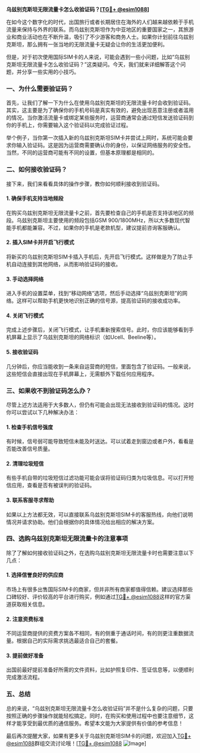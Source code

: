 **乌兹别克斯坦无限流量卡怎么收验证码？[[TG💪+ @esim1088](https://t.me/s/esim1088)]**

在如今这个数字化的时代，出国旅行或者长期居住在海外的人们越来越依赖于手机流量来保持与外界的联系。而乌兹别克斯坦作为中亚地区的重要国家之一，其旅游业和商业活动也在不断升温，吸引了不少游客和商务人士。如果你计划前往乌兹别克斯坦，那么拥有一张当地的无限流量卡无疑会让你的生活更加便利。

但是，对于初次使用国际SIM卡的人来说，可能会遇到一些小问题，比如“乌兹别克斯坦无限流量卡怎么收验证码？”这类疑问。今天，我们就来详细解答这个问题，并分享一些实用的小技巧。

### 一、为什么需要验证码？

首先，让我们了解一下为什么在使用乌兹别克斯坦的无限流量卡时会收到验证码。其实，这主要是为了确保你的手机号码是真实有效的，避免出现恶意注册或者滥用的情况。当你激活流量卡或绑定某些服务时，运营商通常会通过短信发送验证码到你的手机上，你需要输入这个验证码以完成验证过程。

举个例子，当你第一次插入新的乌兹别克斯坦SIM卡并尝试上网时，系统可能会要求你输入验证码。这是因为运营商需要确认你的身份，以保证网络服务的安全性。当然，不同的运营商可能有不同的设置，但基本原理都是相同的。

### 二、如何接收验证码？

接下来，我们来看看具体的操作步骤，教你如何顺利接收到验证码。

#### 1. 确保手机支持当地频段

在购买乌兹别克斯坦无限流量卡之前，首先要检查自己的手机是否支持该地区的频段。乌兹别克斯坦主要使用的频段包括GSM 900/1800MHz，所以大多数现代智能手机都能兼容。不过，如果你的手机是老款机型，建议提前咨询客服确认。

#### 2. 插入SIM卡并开启飞行模式

将新买的乌兹别克斯坦SIM卡插入手机后，先开启飞行模式。这样做是为了防止手机自动连接到其他网络，从而影响验证码的接收。

#### 3. 手动选择网络

进入手机的设置菜单，找到“移动网络”选项，然后手动选择“乌兹别克斯坦”的网络。这样可以帮助手机更快地识别正确的信号源，提高验证码的接收成功率。

#### 4. 关闭飞行模式

完成上述步骤后，关闭飞行模式，让手机重新搜索信号。此时，你应该能够看到手机屏幕上显示了乌兹别克斯坦的网络标识（如Ucell、Beeline等）。

#### 5. 接收验证码

几分钟后，你应当能收到一条来自运营商的短信，里面包含了验证码。一般来说，这些短信会直接出现在手机屏幕上，无需额外下载任何应用程序。

### 三、如果收不到验证码怎么办？

尽管上述方法适用于大多数人，但仍有可能会出现无法接收到验证码的情况。这时你可以尝试以下几种解决办法：

#### 1. 检查手机信号强度

有时候，信号弱可能导致短信未能及时送达。可以试着走到窗边或者户外，看看是否能改善信号质量。

#### 2. 清理垃圾短信

有些手机自带的垃圾短信过滤功能可能会误将验证码归类为垃圾信息。可以打开短信应用，查看是否有被误判的验证码。

#### 3. 联系客服寻求帮助

如果以上方法都无效，可以直接联系乌兹别克斯坦SIM卡的客服热线，向他们说明情况并请求协助。他们会根据你的具体情况给出相应的解决方案。

### 四、选购乌兹别克斯坦无限流量卡的注意事项

除了了解如何接收验证码之外，在选购乌兹别克斯坦无限流量卡时也需要注意以下几点：

#### 1. 选择信誉良好的供应商

市场上有很多出售国际SIM卡的商家，但并非所有商家都值得信赖。建议选择那些口碑较好、评价较高的平台进行购买，例如通过[TG💪+ @esim1088](https://t.me/s/esim1088)这样的官方渠道获取相关信息。

#### 2. 注意资费标准

不同运营商提供的资费方案各不相同，有的侧重于通话时间，有的则更注重数据流量。根据自己的实际需求挑选最适合自己的套餐。

#### 3. 提前做好准备

出国前最好提前准备好所需的文件资料，比如护照复印件、签证信息等，以便顺利完成激活流程。

### 五、总结

总的来说，“乌兹别克斯坦无限流量卡怎么收验证码”并不是什么复杂的问题，只要按照正确的步骤操作就能轻松搞定。同时，在购买和使用过程中也要注意细节，这样才能享受到最优质的通信服务。希望本文能为大家提供有价值的参考信息！

最后再次提醒大家，如果有更多关于乌兹别克斯坦SIM卡的问题，欢迎加入[TG💪+ @esim1088](https://t.me/s/esim1088)群组交流讨论哦！[[TG💪+ @esim1088](https://t.me/s/esim1088) ![Image](https://i.postimg.cc/4NQfJmqS/Snipaste-2025-05-13-00-14-12.png)]